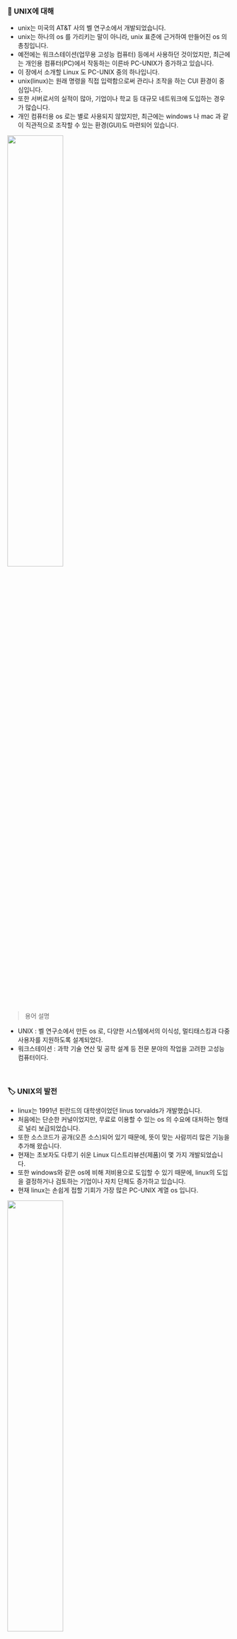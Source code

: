 ### 🔆 UNIX에 대해
* unix는 미국의 AT&T 사의 벨 연구소에서 개발되었습니다.
* unix는 하나의 os 를 가리키는 말이 아니라, unix 표준에 근거하여 만들어진 os 의 총칭입니다.
* 예전에는 워크스테이션(업무용 고성능 컴퓨터) 등에서 사용하던 것이었지만, 최근에는 개인용 컴퓨터(PC)에서 작동하는 이른바 PC-UNIX가 증가하고 있습니다.
* 이 장에서 소개할 Linux 도 PC-UNIX 중의 하나입니다.
* unix(linux)는 원래 명령을 직접 입력함으로써 관리나 조작을 하는 CUI 환경이 중심입니다.
* 또한 서버로서의 실적이 많아, 기업이나 학교 등 대규모 네트워크에 도입하는 경우가 많습니다.
* 개인 컴퓨터용 os 로는 별로 사용되지 않았지만, 최근에는 windows 나 mac 과 같이 직관적으로 조작할 수 있는 환경(GUI)도 마련되어 있습니다.

<img src="https://user-images.githubusercontent.com/83942393/127147222-52289648-7535-46f5-aa61-bdaa143fa33d.jpg" width="50%" height="50%"></img></br>
</br>

> 용어 설명
* UNIX : 벨 연구소에서 만든 os 로, 다양한 시스템에서의 이식성, 멀티태스킹과 다중 사용자를 지원하도록 설계되었다.
* 워크스테이션 : 과학 기술 연산 및 공학 설계 등 전문 분야의 작업을 고려한 고성능 컴퓨터이다.
</br>

### 🏷️ UNIX의 발전
* linux는 1991년 핀란드의 대학생이었던 linus torvalds가 개발했습니다.
* 처음에는 단순한 커널이었지만, 무료로 이용할 수 있는 os 의 수요에 대처하는 형태로 널리 보급되었습니다.
* 또한 소스코드가 공개(오픈 소스)되어 있기 때문에, 뜻이 맞는 사람끼리 많은 기능을 추가해 왔습니다.
* 현재는 초보자도 다루기 쉬운 Linux 디스트리뷰션(제품)이 몇 가지 개발되었습니다.
* 또한 windows와 같은 os에 비해 저비용으로 도입할 수 있기 때문에, linux의 도입을 결정하거나 검토하는 기업이나 자치 단체도 증가하고 있습니다.
* 현재 linux는 손쉽게 접할 기회가 가장 많은 PC-UNIX 계열 os 입니다.

<img src="https://user-images.githubusercontent.com/83942393/127147922-6dc39ddb-c754-43e6-87f8-ed9c55659a78.jpg" width="50%" height="50%"></img></br>
</br>

> 용어 설명
* CUI(Character User Interface) : 문자 기반 사용자 인터페이스로, 명령 프롬프트에서 명령을 직접 입력하여 실행한다.
* 오픈 소스 : 소스 코드를 일반에게 공개하고 있는 상태를 말한다.
* 디스트리뷰션 : 기업이나 단체가 독자적인 도구나 지원 등의 서비스를 추가하여 패키지로 만들어 배포하는 형태를 말한다.
</br>

## 💎 01 Linux의 개요
컴퓨터의 대표적인 os 중 하나인 Linux에 대해 살펴봅시다.   

### Linux 란
* linux는 1991년에 linus tovalds가 개발한 pc 용 unix(pc-unix)중 하나입니다.
* windows나 mac과 같이 개인 사용 os로 이용하기보다는 주로, 웹 서버와 같은 서버로 많이 이용합니다.

<img src="https://user-images.githubusercontent.com/83942393/127151283-252214d8-7a74-4731-9700-a2889102f69f.jpg" width="40%" height="40%"></img></br>

### Linux의 특징
windows나 mac os 와 같은 기업이 개발한 os 와는 달리 linux는 오픈 소스의 개념을 도입하여 사용자에 의해 개선 및 신기능의 개발이 이루어집니다.

<img src="https://user-images.githubusercontent.com/83942393/127151696-5205d07c-a5de-4710-a716-b00d393f7e5e.jpg" width="40%" height="40%"></img></br>
```
NOTE_ 오픈 소스란, 소스 코드를 일반에게 공개하고 있는 상태를 말합니다.
``` 

### 디스트리뷰션
* linux 자체는 오픈 소스이지만, 실제로는 기업이나 단체가 독자적인 도구나 지원 등의 서비스를 추가해서 패키지로 만들고 있습니다.
* 이것을 디스트리뷰션(distribution: 배포 형태)이라고 하는데, 다음과 같은 것이 대표적입니다.
</br>

| Linux 디스트리뷰션 | 주요 용도 |
|:----------|:----------|
| Arch Linux | 범용 |
| CentOS | 서버 |
| Fedora | 범용 |
| Red Hat Enterprise Linux | 서버, 메인 프레임 |
| Ubuntu | 데스크탑, 서버 |
| TurboLinux | 데스크탑, 서버 |
</br>

디스트리뷰션에는 유료와 무료가 있으며, 그 배포 형태도 다양합니다.    

<img src="https://user-images.githubusercontent.com/83942393/127152280-ee2c702f-bcff-4d15-8bf9-0b2550e8a3ca.jpg" width="50%" height="50%"></img></br>

```
NOTE_ 대부분의 디스트리뷰션은 무료 또는 저가로 제공해요.
```
</br>

## 💎 02 Linux의 조작 환경
linux의 UI 및 사용자에 대해 살펴봅시다.    

### Linux 시스템의 구성
* linux는 서버로 이용하는 경우가 많기 때문에, 대부분 CUI 환경에서 사용합니다.
* 즉. 단말(터미널)에 명령을 입력하여 작업을 수행합니다.

<img src="https://user-images.githubusercontent.com/83942393/127153850-cb0a22df-1a61-45ab-a625-e39483150f28.jpg" width="40%" height="40%"></img></br>

### 로그인과 로그아웃
* linux의 각 기능을 이용하려면, 미리 주어진 사용자 계정과 비밀번호를 사용하여 로그인해야 합니다.
* 또한 모든 작업을 종료하면 로그아웃합니다.
</br>

> 로그인
* 시작 후 'Login:'이라고 표시되면 사용자 계정을 입력하고 Enter를 누릅니다.
* 'Password:'가 표시되면, 비밀번호를 입력하고 Enter를 누릅니다.

<img src="https://user-images.githubusercontent.com/83942393/127154212-a9c929ee-3998-4d57-b18a-d434d86a3734.jpg" width="60%" height="60%"></img></br>
```
NOTE_ 환경에 따라 포시 내용이 조금 다를 수도 있어요.
``` 
</br>

> 로그아웃</br>

exit(또는 logout) 명령을 입력하고 Enter를 누릅니다.    

<img src="https://user-images.githubusercontent.com/83942393/127154491-8e145335-cd3a-4372-9300-e837140c1a39.jpg" width="60%" height="60%"></img></br>

### 로그인 중인 사용자를 조사한다.
who 명령을 사용하면, 현재 로그인해 있는 사용자를 확인할 수 있습니다.   

<img src="https://user-images.githubusercontent.com/83942393/127154713-d8a1c081-346e-4e96-af15-16cafac53e95.jpg" width="60%" height="60%"></img></br>

```
localhost는 서버명, ~ 는 현재 디렉터리를 나타내는 기호입니다. 밑줄 친 부분이 키보드로 입력한 문자입니다.
```

```
NOTE_ yumina 와 hemin이 로그인하고 있어요.
```
</br>

### 슈퍼 유저
* linux에서는 일반 사용자 외에 관리자 권한을 가지고 있는 슈퍼 유저 (계정명은 root)가 정해져 있습니다.
* 슈퍼 유저는 소프트웨어의 설치나 삭제, 환경 설정 등 시스템 전체를 조작할 수 있습니다.
</br>

## 💎 03 파일의 종류
Linux 에서 취급하는 파일에 대해 살펴봅시다.   

### 파일의 종류
Linux에서 취급하는 파일은 일반 파일, 디렉터리, 특수 파일 세 종류로 나눌 수 있습니다.

> 대표적인 디스크 구성

<img src="https://user-images.githubusercontent.com/83942393/127260016-181178ab-b9e5-41ea-aa8d-2be0f9c747e0.jpg" width="60%" height="60%"></img>

### 퍼미션
퍼미션(permission)이란, 파일이나 디렉터리에 대해 사용자나 그룹이 갖고 있는 읽기, 쓰기, 실행 권한을 말합니다.   

<img src="https://user-images.githubusercontent.com/83942393/127260118-89498134-80fb-4b39-a27f-58b54ffb27fc.jpg" width="50%" height="50%"></img>
</br>

### 퍼미션 확인
명령 'ls -l'을 입력하면, 파일 목록이 표시되면서, 퍼미션과 관련된 정보를 확인할 수 있습니다.     

<img src="https://user-images.githubusercontent.com/83942393/127260188-109e058a-961f-42d4-bafc-43b4b74541b6.jpg" width="60%" height="60%"></img>
</br>
</br>

## 💎 04 파일 조작
디렉터리의 이동이나 파일의 표시 등 파일을 조작하는 방법에 대해 살펴봅시다.    

### 파일 조작에 사용하는 명령
* Linux에서 기본적인 파일 조작은 명령으로 수행합니다.
* 주요 파일 조작 명령에는 다음과 같은 것이 있습니다.

| 명령어 | 용도 |
|:----------|:----------|
| cd | 현재 디렉터리를 변경합니다. |
| pwd | 현재 디렉터리의 절대 경로를 나타내거나 홈 디렉터리로 돌아갑니다. |
| ls | 디렉터리의 정보 목록을 나타냅니다. |
| mv | 파일명을 변경하거나 파일을 이동합니다. |
| cp | 파일을 복사합니다. |
| mkdir | 새로운 디렉터리를 작성합니다. |
| rm | 파일이나 디렉터리를 삭제합니다. |
| cat | 파일의 내용을 열람합니다. |

자주 사용하는 cd 명령과 ls 명령의 사용법을 살펴봅시다.   

<img src="https://user-images.githubusercontent.com/83942393/127260595-30bba48f-d52f-43c6-88eb-fa04109fe6c2.jpg" width="60%" height="60%"></img></br>

### 파이프
명령과 명령을 'ㅣ' 로 연결하여 앞 명령에서 얻어지는 결과를 뒷 명령에 전달하는 것을 파이프(pipe)라고 합니다.    

<img src="https://user-images.githubusercontent.com/83942393/127260745-769d430b-79ff-4384-aa1b-c42fc5332dc4.jpg" width="65%" height="65%"></img></br>
</br>

### 리다이렉트
* 리다이렉트(redirect)란, 표준 입력, 표준 출력, 오류 출력의 입출력 위치를 변경하는 기능을 말합니다.
* 입력원을 지정하려면 '<'를, 출력처를 지정하려면 '>' (다음의 경우에는 '>>')를 사용해야 합니다.

<img src="https://user-images.githubusercontent.com/83942393/127261025-f6606438-1b66-492f-ad16-03c21066d0db.jpg" width="70%" height="70%"></img></br>
</br>

## 💎 05 텍스트 에디터
Linux에서 텍스트 에디터는 아주 중요한 애플리케이션입니다.

### 텍스트 에디터란
* 텍스트 에디터(text editor)란, 텍스트 파일을 편집하기 위한 어플리케이션입니다.
* Linux에서 사용하는 텍스트 에디터에는 다음과 같은 것들이 있습니다.

> vi

vi는 대부분의 Linux 환경에서 처음부터 이용할 수 있습니다.

<img src="https://user-images.githubusercontent.com/83942393/127261332-f7207a14-4b31-4ae5-a858-dc9f56765bb5.jpg" width="60%" height="60%"></img></br>

```
NOTE_ 위 그림은 vi 에서 파생된 Vim 의 화면이에요.
```
</br>

> Emacs

Emacs 는 단순한 에디터가 아니라, 소스 코드의 편집이나 메일 등의 풍부한 기능을 갖고 있습니다.   

<img src="https://user-images.githubusercontent.com/83942393/127261546-a0f1a117-57ad-4626-bb44-15d52dde5b84.jpg" width="60%" height="60%"></img></br>

```
NOTE_ 확장성이 높은 것이 Emacs의 특징이에요.
```
</br>

## 💎 06 프로세스와 데몬
실행하고 있는 프로그램에 대해 살펴봅시다.   

### 프로세스의 확인
* ps 명령은 현재 시스템상에서 작동하고 있는 프로세스의 목록을 표시하는 명령입니다.
* 'ps-aux'라고 입력하면, 모든 프로세스를 확인할 수 있습니다.

<img src="https://user-images.githubusercontent.com/83942393/127261747-ab885620-7c5f-433f-b9da-38382258d480.jpg" width="60%" height="60%"></img></br>

### 프로세스의 강제 종료
'kill -9 프로세스 번호'라고 입력하면 프로세스를 강제로 종료할 수 있습니다.    

<img src="https://user-images.githubusercontent.com/83942393/127261811-8c2a40dd-7af1-4647-988b-a5ed61ba5be1.jpg" width="55%" height="55%"></img></br>

```
NOTE_ 일반 사용자가 종료할 수 있는 것은 자신이 실행시킨 프로세스뿐이에요.
```
</br>

### 데몬
* Linux 에서는 시스템을 유지하기 위해, 필요한 프로세스를 상주시키고 있는데, 이런 상주 프로그램을 '데몬(deamon)'이라고 합니다.
* 일반 사용자는 특별히 어떻게 작동하고 있는지 의식할 필요가 없습니다.

<img src="https://user-images.githubusercontent.com/83942393/127262059-d1223bfe-b516-4ca4-8bbc-02b5e198a0b7.jpg" width="50%" height="50%"></img></br>

```
NOTE_ 데몬(deamon)은 '수호신'을 뜻해요.
```

* 데몬 프로그램의 이름 끝에는 보통 Deamon의 'd'가 붙어 있습니다.
* 예를 들면 다음과 같은 데몬이 대표적입니다.
</br>

| 대표적인 데몬 | 동작 |
|:----------|:----------|
| syslogd | 시스템 로그를 기록합니다. |
| devlsd | 하드웨어를 설정합니다. |
| crond | 프로세스를 정기적으로 실행합니다. |
| inetd| 인터넷 서비스를 제공합니다. |
| httpd | 웹 서버 서비스를 제공합니다. |
| ftpd | ftp 서버 서비스를 제공합니다. |
</br>

## 💎 07 Linux의 GUI
Linux 환경에서 GUI를 이용하는 방법에 대해 살펴봅시다.    

### X Window 시스템
X Window 시스템은 UNIX 상에서 윈도우 환경을 제공하는 프로토콜로, 1987년부터 널리 이용되어 왔습니다.   

<img src="https://user-images.githubusercontent.com/83942393/127262762-ef4ba48e-5269-4e0c-88b7-bec3cefbcb56.jpg" width="60%" height="60%"></img></br>
```
NOTE_ 윈도우는 GUI의 기본이에요.
```
</br>

### 기타 GUI 환경
* 최근에는 대부분의 Linux 디스트리뷰션에서 GUI의 데스크탑 환경을 채택하고 있습니다.
* 그중에서 주로 사용되는 것이 'GNOME' 과 'KDE'입니다.
</br>

> GNOME

<img src="https://user-images.githubusercontent.com/83942393/127262775-48859ab4-949b-4dbb-bb89-93d6e0c8fa07.jpg" width="60%" height="60%"></img></br>

> KDE

<img src="https://user-images.githubusercontent.com/83942393/127262786-45a8a835-fa76-44ec-a13b-0e75088e3836.jpg" width="60%" height="60%"></img></br>
```
NOTE_ 이런 데스크탑 환경은 X Window 시스템상에서 작동시킬 수 있어요.
```
</br>

### 🔆 쉘
* 1장에서 설명했듯이 쉘(shell)은 프로그램을 실행하기 위한 인터페이스입니다.
* UNIX 서버에 주로 사용하는 명령줄 환경에서는, 서버가 입력한 명령을 쉘이 해석하여 커널에 지시를 내립니다.
* UNIX의 쉘에는 다양한 종류가 있으며, 각각 갖고 있는 기능이 다릅니다.
</br>

대표적인 쉘에는 다음과 같은 것들이 있습니다.

| 쉘의 종류 | 특징 |
|:---------|:---------|
| B 쉘(Bourne Shell) | 가장 기본적인 쉘(명령어는 sh) |
| K 쉘(Korn Shell) | UNIX의 표준 쉘(명령어는 ksh) |
| C 쉘 | b 쉘을 C언어풍으로 개선한 쉘(명령어는 csh) |
| tcsh(TENEX C Shell) | c 쉘의 사용자 인터페이스를 개선한 쉘 |
| bash(Bourne Again Shell) | Linux의 표준 쉘 </br> b 쉘의 사용자 인터페이스를 개선한 쉘 |
| zsh | tcsh 및 bash 의 기능을 합친 쉘 |
</br>

<img src="https://user-images.githubusercontent.com/83942393/127263438-09b1e186-8def-4e38-b065-bec59bc003c5.jpg" width="60%" height="60%"></img></br>
</br>

* GUI를 갖고 있는 쉘을 '그래피컬 쉘(Graphical Shell)' 이라고 합니다.
* Windows의 탐색기나 Mac OS의 Finder는 모두 그래피컬 쉘입니다.



















